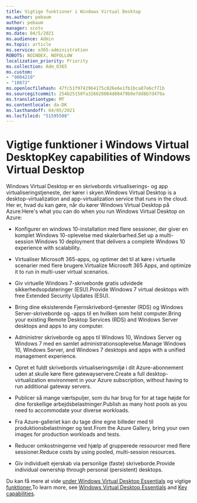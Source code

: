 ```yaml
---
title: Vigtige funktioner i Windows Virtual Desktop
ms.author: pebaum
author: pebaum
manager: scotv
ms.date: 04/5/2021
ms.audience: Admin
ms.topic: article
ms.service: o365-administration
ROBOTS: NOINDEX, NOFOLLOW
localization_priority: Priority
ms.collection: Adm_O365
ms.custom:
- "9004219"
- "10872"
ms.openlocfilehash: 47fc51f9742964175c826e6e1fb1bca87e6cf71b
ms.sourcegitcommit: 254b25150fa326628084d08479b0e7dd8b7d479a
ms.translationtype: MT
ms.contentlocale: da-DK
ms.lasthandoff: 04/05/2021
ms.locfileid: "51595508"
---
```

# <a name="key-capabilities-of-windows-virtual-desktop"></a><span data-ttu-id="30e81-102">Vigtige funktioner i Windows Virtual Desktop</span><span class="sxs-lookup"><span data-stu-id="30e81-102">Key capabilities of Windows Virtual Desktop</span></span>


<span data-ttu-id="30e81-103">Windows Virtual Desktop er en skrivebords virtualiserings- og app virtualiseringstjeneste, der kører i skyen.</span><span class="sxs-lookup"><span data-stu-id="30e81-103">Windows Virtual Desktop is a desktop-virtualization and app-virtualization service that runs in the cloud.</span></span> <span data-ttu-id="30e81-104">Her er, hvad du kan gøre, når du kører Windows Virtual Desktop på Azure:</span><span class="sxs-lookup"><span data-stu-id="30e81-104">Here's what you can do when you run Windows Virtual Desktop on Azure:</span></span>

- <span data-ttu-id="30e81-105">Konfigurer en windows 10-installation med flere sessioner, der giver en komplet Windows 10-oplevelse med skalerbarhed.</span><span class="sxs-lookup"><span data-stu-id="30e81-105">Set up a multi-session Windows 10 deployment that delivers a complete Windows 10 experience with scalability.</span></span>

- <span data-ttu-id="30e81-106">Virtualiser Microsoft 365-apps, og optimer det til at køre i virtuelle scenarier med flere brugere.</span><span class="sxs-lookup"><span data-stu-id="30e81-106">Virtualize Microsoft 365 Apps, and optimize it to run in multi-user virtual scenarios.</span></span>

- <span data-ttu-id="30e81-107">Giv virtuelle Windows 7-skriveborde gratis udvidede sikkerhedsopdateringer (ESU).</span><span class="sxs-lookup"><span data-stu-id="30e81-107">Provide Windows 7 virtual desktops with free Extended Security Updates (ESU).</span></span>

- <span data-ttu-id="30e81-108">Bring dine eksisterende Fjernskrivebord-tjenester (RDS) og Windows Server-skriveborde og -apps til en hvilken som helst computer.</span><span class="sxs-lookup"><span data-stu-id="30e81-108">Bring your existing Remote Desktop Services (RDS) and Windows Server desktops and apps to any computer.</span></span>

- <span data-ttu-id="30e81-109">Administrer skriveborde og apps til Windows 10, Windows Server og Windows 7 med en samlet administrationsoplevelse.</span><span class="sxs-lookup"><span data-stu-id="30e81-109">Manage Windows 10, Windows Server, and Windows 7 desktops and apps with a unified management experience.</span></span> 

- <span data-ttu-id="30e81-110">Opret et fuldt skrivebords virtualiseringsmiljø i dit Azure-abonnement uden at skulle køre flere gatewayservere.</span><span class="sxs-lookup"><span data-stu-id="30e81-110">Create a full desktop-virtualization environment in your Azure subscription, without having to run additional gateway servers.</span></span>

- <span data-ttu-id="30e81-111">Publicer så mange værtspuljer, som du har brug for for at tage højde for dine forskellige arbejdsbelastninger.</span><span class="sxs-lookup"><span data-stu-id="30e81-111">Publish as many host pools as you need to accommodate your diverse workloads.</span></span>

- <span data-ttu-id="30e81-112">Fra Azure-galleriet kan du tage dine egne billeder med til produktionsbelastninger og test.</span><span class="sxs-lookup"><span data-stu-id="30e81-112">From the Azure Gallery, bring your own images for production workloads and tests.</span></span> 

- <span data-ttu-id="30e81-113">Reducer omkostningerne ved hjælp af grupperede ressourcer med flere sessioner.</span><span class="sxs-lookup"><span data-stu-id="30e81-113">Reduce costs by using pooled, multi-session resources.</span></span> 

- <span data-ttu-id="30e81-114">Giv individuelt ejerskab via personlige (faste) skriveborde.</span><span class="sxs-lookup"><span data-stu-id="30e81-114">Provide individual ownership through personal (persistent) desktops.</span></span>

<span data-ttu-id="30e81-115">Du kan få mere at vide [under Windows Virtual Desktop Essentials](https://go.microsoft.com/fwlink/?linkid=2127033) og vigtige [funktioner.](https://docs.microsoft.com/azure/virtual-desktop/overview#key-capabilities)</span><span class="sxs-lookup"><span data-stu-id="30e81-115">To learn more, see [Windows Virtual Desktop Essentials](https://go.microsoft.com/fwlink/?linkid=2127033) and [Key capabilities](https://docs.microsoft.com/azure/virtual-desktop/overview#key-capabilities).</span></span>